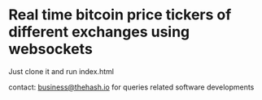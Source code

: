 # Real  time bitcoin price tickers of different exchanges using websockets

Just clone it and run index.html

contact: business@thehash.io for queries related software developments
